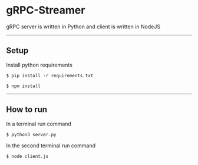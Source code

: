 # gRPC-Streamer

gRPC server is written in Python and client is written in NodeJS

---

## Setup

Install python requirements
```(cmd)
$ pip install -r requirements.txt
```
```
$ npm install
```
---
## How to run

In a terminal run command
```
$ python3 server.py
```
In the second terminal run command
```
$ node client.js
```